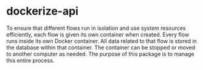 # dockerize-api

To ensure that different flows run in isolation and use system resources efficiently, each flow is given its own container when created. Every flow runs inside its own Docker container. All data related to that flow is stored in the database within that container. The container can be stopped or moved to another computer as needed. The purpose of this package is to manage this entire process.
